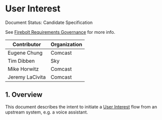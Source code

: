 # User Interest

Document Status: Candidate Specification

See [Firebolt Requirements Governance](../../governance.md) for more info.

| Contributor    | Organization   |
| -------------- | -------------- |
| Eugene Chung            | Comcast            |
| Tim Dibben            | Sky            |
| Mike Horwitz            | Comcast            |
| Jeremy LaCivita            | Comcast            |

## 1. Overview
This document describes the intent to initiate a [User Interest](../discovery/user-interest.md) flow from an upstream system, e.g. a voice assistant.
